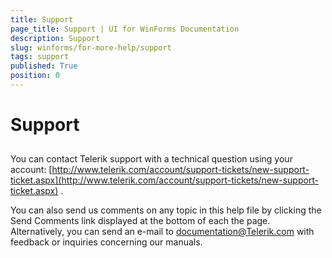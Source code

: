 ```yaml
---
title: Support
page_title: Support | UI for WinForms Documentation
description: Support
slug: winforms/for-more-help/support
tags: support
published: True
position: 0
---
```


# Support



## 

You can contact Telerik support with a technical question using your account:
          [http://www.telerik.com/account/support-tickets/new-support-ticket.aspx](http://www.telerik.com/account/support-tickets/new-support-ticket.aspx)
          .
        

You can also send us comments on any topic in this help file by clicking the Send Comments
          link displayed at the bottom of each the page. Alternatively, you can send an e-mail to
          documentation@Telerik.com
          with feedback or inquiries concerning our manuals.
        
